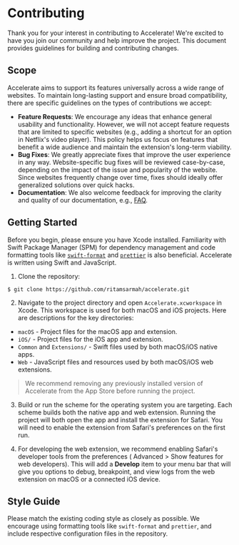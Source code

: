 # Contributing

Thank you for your interest in contributing to Accelerate! We're excited to have you join our community and help improve the project. This document provides guidelines for building and contributing changes.

## Scope

Accelerate aims to support its features universally across a wide range of websites. To maintain long-lasting support and ensure broad compatibility, there are specific guidelines on the types of contributions we accept:

- **Feature Requests**: We encourage any ideas that enhance general usability and functionality. However, we will not accept feature requests that are limited to specific websites (e.g., adding a shortcut for an option in Netflix's video player). This policy helps us focus on features that benefit a wide audience and maintain the extension's long-term viability.
- **Bug Fixes**: We greatly appreciate fixes that improve the user experience in any way. Website-specific bug fixes will be reviewed case-by-case, depending on the impact of the issue and popularity of the website. Since websites frequently change over time, fixes should ideally offer generalized solutions over quick hacks.
- **Documentation**: We also welcome feedback for improving the clarity and quality of our documentation, e.g., [FAQ](https://ritam.me/projects/accelerate/faq/).

## Getting Started

Before you begin, please ensure you have Xcode installed. Familiarity with Swift Package Manager (SPM) for dependency management and code formatting tools like [`swift-format`](https://github.com/apple/swift-format) and [`prettier`](https://prettier.io) is also beneficial. Accelerate is written using Swift and JavaScript.

1. Clone the repository:

```
$ git clone https://github.com/ritamsarmah/accelerate.git
```

2. Navigate to the project directory and open `Accelerate.xcworkspace` in Xcode. This workspace is used for both macOS and iOS projects. Here are descriptions for the key directories:
- `macOS` - Project files for the macOS app and extension.
- `iOS/` - Project files for the iOS app and extension.
- `Common` and `Extensions/` - Swift files used by both macOS/iOS native apps.
- `Web` - JavaScript files and resources used by both macOS/iOS web extensions.

> We recommend removing any previously installed version of Accelerate from the App Store before running the project.

3. Build or run the scheme for the operating system you are targeting. Each scheme builds both the native app and web extension. Running the project will both open the app and install the extension for Safari. You will need to enable the extension from Safari's preferences on the first run.

4. For developing the web extension, we recommend enabling Safari's developer tools from the preferences ( Advanced > Show features for web developers). This will add a **Develop** item to your menu bar that will give you options to debug, breakpoint, and view logs from the web extension on macOS or a connected iOS device.

## Style Guide

Please match the existing coding style as closely as possible. We encourage using formatting tools like `swift-format` and `prettier`, and include respective configuration files in the repository.
